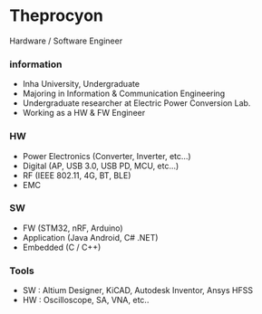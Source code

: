 # Theprocyon

Hardware / Software Engineer

### information
- Inha University, Undergraduate
- Majoring in Information & Communication Engineering
- Undergraduate researcher at Electric Power Conversion Lab.
- Working as a HW & FW Engineer

### HW
- Power Electronics (Converter, Inverter, etc...)
- Digital (AP, USB 3.0, USB PD, MCU, etc...)
- RF (IEEE 802.11, 4G, BT, BLE)
- EMC

### SW
- FW (STM32, nRF, Arduino)
- Application (Java Android, C# .NET)
- Embedded (C / C++)

### Tools
- SW : Altium Designer, KiCAD, Autodesk Inventor, Ansys HFSS
- HW : Oscilloscope, SA, VNA, etc..
